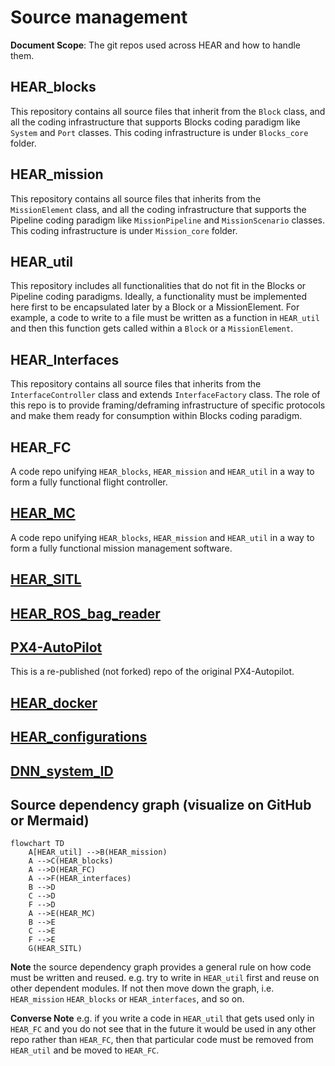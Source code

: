 # Source management
**Document Scope**: The git repos used across HEAR and how to handle them.

## HEAR_blocks
This repository contains all source files that inherit from the `Block` class, and all the coding infrastructure that supports Blocks coding paradigm like `System` and `Port` classes. This coding infrastructure is under `Blocks_core` folder.

## HEAR_mission
This repository contains all source files that inherits from the `MissionElement` class, and all the coding infrastructure that supports the Pipeline coding paradigm like `MissionPipeline` and `MissionScenario` classes. This coding infrastructure is under `Mission_core` folder.

## HEAR_util
This repository includes all functionalities that do not fit in the Blocks or Pipeline coding paradigms. Ideally, a functionality must be implemented here first to be encapsulated later by a Block or a MissionElement. For example, a code to write to a file must be written as a function in `HEAR_util` and then this function gets called within a `Block` or a `MissionElement`.

## HEAR_Interfaces
This repository contains all source files that inherits from the `InterfaceController` class and extends `InterfaceFactory` class. The role of this repo is to provide framing/deframing infrastructure of specific protocols and make them ready for consumption within Blocks coding paradigm.

## HEAR_FC
A code repo unifying `HEAR_blocks`, `HEAR_mission` and `HEAR_util` in a way to form a fully functional flight controller.

## [HEAR_MC](https://github.com/HazemElrefaei/HEAR_MC)
A code repo unifying `HEAR_blocks`, `HEAR_mission` and `HEAR_util` in a way to form a fully functional mission management software.

## [HEAR_SITL](https://github.com/MChehadeh/HEAR_SITL)

## [HEAR_ROS_bag_reader]()

## [PX4-AutoPilot]()
This is a re-published (not forked) repo of the original PX4-Autopilot.

## [HEAR_docker]()

## [HEAR_configurations](https://github.com/MChehadeh/HEAR_configurations)

## [DNN_system_ID](https://github.com/abdullaayyad96/DNN_system_ID)

## Source dependency graph (visualize on GitHub or Mermaid)

```mermaid
flowchart TD
    A[HEAR_util] -->B(HEAR_mission)
    A -->C(HEAR_blocks)
    A -->D(HEAR_FC)
    A -->F(HEAR_interfaces)
    B -->D
    C -->D
    F -->D
    A -->E(HEAR_MC)
    B -->E
    C -->E
    F -->E
    G(HEAR_SITL)
```

**Note** the source dependency graph provides a general rule on how code must be written and reused. e.g. try to write in `HEAR_util` first and reuse on other dependent modules. If not then move down the graph, i.e. `HEAR_mission` `HEAR_blocks` or `HEAR_interfaces`, and so on.

**Converse Note** e.g. if you write a code in `HEAR_util` that gets used only in `HEAR_FC` and you do not see that in the future it would be used in any other repo rather than `HEAR_FC`, then that particular code must be removed from `HEAR_util` and be moved to `HEAR_FC`.